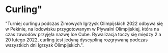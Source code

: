 # Curling"

"Turniej curlingu podczas Zimowych Igrzysk Olimpijskich 2022 odbywa się 
w Pekinie, na lodowisku przygotowanym w Pływalni Olimpijskiej, która na 
czas zawodów przyjęła nazwę Ice Cube. Rywalizacja toczy się między 2 a 
20 lutego 2022, curling jest jedyną dyscypliną rozgrywaną podczas 
wszystkich dni Igrzysk Olimpijskich.".
